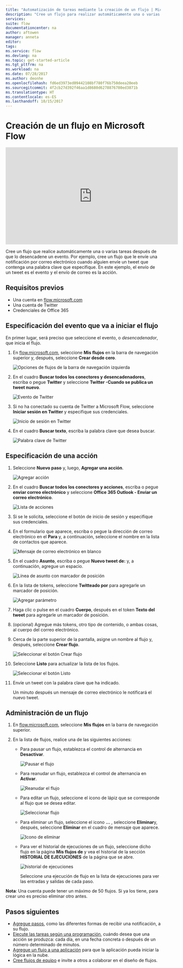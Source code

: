 ```yaml
---
title: "Automatización de tareas mediante la creación de un flujo | Microsoft Docs"
description: "Cree un flujo para realizar automáticamente una o varias acciones, como enviar correo, cuando se produzcan eventos, como que alguien agregue una fila a una lista de SharePoint."
services: 
suite: flow
documentationcenter: na
author: aftowen
manager: anneta
editor: 
tags: 
ms.service: flow
ms.devlang: na
ms.topic: get-started-article
ms.tgt_pltfrm: na
ms.workload: na
ms.date: 07/28/2017
ms.author: deonhe
ms.openlocfilehash: fd6ed3973ed09442108bf780f76b750deea20eeb
ms.sourcegitcommit: 4f2cb27d392f46aa1d8680d6278876780ed3871b
ms.translationtype: HT
ms.contentlocale: es-ES
ms.lasthandoff: 10/15/2017
---
```

# <a name="create-a-flow-in-microsoft-flow"></a>Creación de un flujo en Microsoft Flow
<iframe width="560" height="315" src="https://www.youtube.com/embed/Gt3CMhLAQqE?list=PL8nfc9haGeb55I9wL9QnWyHp3ctU2_ThF" frameborder="0" allowfullscreen></iframe>

Cree un flujo que realice automáticamente una o varias tareas después de que lo desencadene un evento. Por ejemplo, cree un flujo que le envíe una notificación por correo electrónico cuando alguien envíe un tweet que contenga una palabra clave que especifique. En este ejemplo, el envío de un tweet es el evento y el envío de correo es la acción.

## <a name="prerequisites"></a>Requisitos previos
* Una cuenta en [flow.microsoft.com](https://flow.microsoft.com)
* Una cuenta de Twitter
* Credenciales de Office 365

## <a name="specify-an-event-to-start-the-flow"></a>Especificación del evento que va a iniciar el flujo
En primer lugar, será preciso que seleccione el evento, o *desencadenador*, que inicia el flujo.

1. En [flow.microsoft.com](https://flow.microsoft.com), seleccione **Mis flujos** en la barra de navegación superior y, después, seleccione **Crear desde cero**.
   
    ![Opciones de flujos de la barra de navegación izquierda](./media/get-started-logic-flow/create-logic-flow.png)
2. En el cuadro **Buscar todos los conectores y desencadenadores**, escriba o pegue **Twitter** y seleccione **Twitter -Cuando se publica un tweet nuevo**.
   
    ![Evento de Twitter](./media/get-started-logic-flow/twitter-search.png)
3. Si no ha conectado su cuenta de Twitter a Microsoft Flow, seleccione **Iniciar sesión en Twitter** y especifique sus credenciales.
   
    ![Inicio de sesión en Twitter](./media/get-started-logic-flow/twitter-signin.png)
4. En el cuadro **Buscar texto**, escriba la palabra clave que desea buscar.
   
    ![Palabra clave de Twitter](./media/get-started-logic-flow/twitter-keyword.png)

## <a name="specify-an-action"></a>Especificación de una acción
1. Seleccione **Nuevo paso** y, luego, **Agregar una acción**.
   
    ![Agregar acción](./media/get-started-logic-flow/add-action-icon.png)
2. En el cuadro **Buscar todos los conectores y acciones**, escriba o pegue **enviar correo electrónico** y seleccione **Office 365 Outlook - Enviar un correo electrónico**.
   
    ![Lista de acciones](./media/get-started-logic-flow/send-email.png)
3. Si se le solicita, seleccione el botón de inicio de sesión y especifique sus credenciales.
4. En el formulario que aparece, escriba o pegue la dirección de correo electrónico en el **Para** y, a continuación, seleccione el nombre en la lista de contactos que aparece.
   
    ![Mensaje de correo electrónico en blanco](./media/get-started-logic-flow/blank-email.png)
5. En el cuadro **Asunto**, escriba o pegue **Nuevo tweet de:** y, a continuación, agregue un espacio.
   
    ![Línea de asunto con marcador de posición](./media/get-started-logic-flow/message-token.png)
6. En la lista de tokens, seleccione **Twitteado por** para agregarle un marcador de posición.
   
    ![Agregar parámetro](./media/get-started-logic-flow/add-parameter.png)
7. Haga clic o pulse en el cuadro **Cuerpo**, después en el token **Texto del tweet** para agregarle un marcador de posición.
8. (opcional) Agregue más tokens, otro tipo de contenido, o ambas cosas, al cuerpo del correo electrónico.
9. Cerca de la parte superior de la pantalla, asigne un nombre al flujo y, después, seleccione **Crear flujo**.
   
    ![Seleccionar el botón Crear flujo](./media/get-started-logic-flow/create-button.png)
10. Seleccione **Listo** para actualizar la lista de los flujos.
    
     ![Seleccionar el botón Listo](./media/get-started-logic-flow/done-button.png)
11. Envíe un tweet con la palabra clave que ha indicado.
    
     Un minuto después un mensaje de correo electrónico le notificará el nuevo tweet.

## <a name="manage-a-flow"></a>Administración de un flujo
1. En [flow.microsoft.com](https://flow.microsoft.com), seleccione **Mis flujos** en la barra de navegación superior.
2. En la lista de flujos, realice una de las siguientes acciones:
   
   * Para pausar un flujo, establezca el control de alternancia en **Desactivar**.
     
       ![Pausar el flujo](./media/get-started-logic-flow/pause-flow.png)
   * Para reanudar un flujo, establezca el control de alternancia en **Activar**.
     
       ![Reanudar el flujo](./media/get-started-logic-flow/resume-flow.png)
   * Para editar un flujo, seleccione el icono de lápiz que se corresponde al flujo que se desea editar.
     
       ![Seleccionar flujo](./media/get-started-logic-flow/select-flow.png)
   * Para eliminar un flujo, seleccione el icono **...** , seleccione **Eliminar**y, después, seleccione **Eliminar** en el cuadro de mensaje que aparece.
     
       ![Icono de eliminar](./media/get-started-logic-flow/delete-icon.png)
   * Para ver el historial de ejecuciones de un flujo, seleccione dicho flujo en la página **Mis flujos de** y vea el historial de la sección **HISTORIAL DE EJECUCIONES** de la página que se abre.
     
       ![historial de ejecuciones](./media/get-started-logic-flow/run-history.png)
     
     Seleccione una ejecución de flujo en la lista de ejecuciones para ver las entradas y salidas de cada paso.

**Nota**: Una cuenta puede tener un máximo de 50 flujos. Si ya los tiene, para crear uno es preciso eliminar otro antes.

## <a name="next-steps"></a>Pasos siguientes
* [Agregue pasos](multi-step-logic-flow.md), como las diferentes formas de recibir una notificación, a su flujo.
* [Ejecute las tareas según una programación](run-tasks-on-a-schedule.md), cuándo desea que una acción se produzca: cada día, en una fecha concreta o después de un número determinado de minutos.
* [Agregue un flujo a una aplicación](https://powerapps.microsoft.com/tutorials/using-logic-flows/) para que la aplicación pueda iniciar la lógica en la nube.
* [Cree flujos de equipo](create-team-flows.md) e invite a otros a colaborar en el diseño de flujos.

